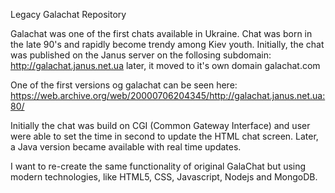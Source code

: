 Legacy Galachat Repository

Galachat was one of the first chats available in Ukraine. Chat was born in the late 90's and rapidly become trendy among Kiev youth.
Initially, the chat was published on the Janus server on the follosing subdomain: http://galachat.janus.net.ua later, it moved to it's own
domain galachat.com

One of the first versions og galachat can be seen here: https://web.archive.org/web/20000706204345/http://galachat.janus.net.ua:80/

Initially the chat was build on CGI (Common Gateway Interface) and user were able to set the time in second to update the HTML chat screen.
Later, a Java version became available with real time updates.

I want to re-create the same functionality of original GalaChat but using modern technologies, like HTML5, CSS, Javascript, Nodejs and MongoDB.


